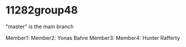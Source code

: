 # 11282group48
"master" is the main branch

Member1: 
Member2: Yonas Bahre 
Member3: 
Member4: Hunter Rafferty
